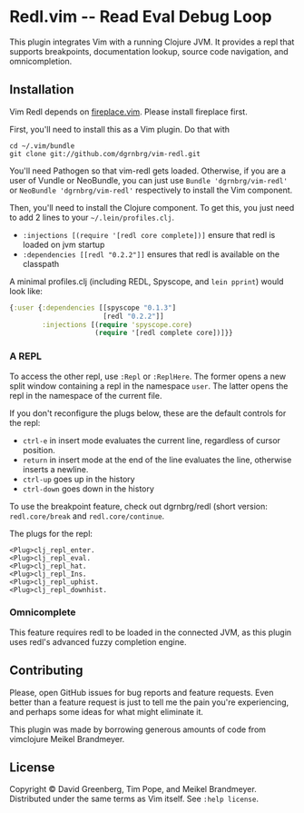 # Redl.vim -- Read Eval Debug Loop

This plugin integrates Vim with a running Clojure JVM. It provides a repl that
supports breakpoints, documentation lookup, source code navigation, and
omnicompletion.

## Installation

Vim Redl depends on [fireplace.vim](https://github.com/tpope/vim-fireplace).
Please install fireplace first.

First, you'll need to install this as a Vim plugin. Do that with

    cd ~/.vim/bundle
    git clone git://github.com/dgrnbrg/vim-redl.git

You'll need Pathogen so that vim-redl gets loaded. Otherwise, if you are
a user of Vundle or NeoBundle, you can just use `Bundle 'dgrnbrg/vim-redl'`
or `NeoBundle 'dgrnbrg/vim-redl'` respectively to install the Vim component.

Then, you'll need to install the Clojure component. To get this, you just need to add 2 lines
to your `~/.lein/profiles.clj`.

- `:injections [(require '[redl core complete])]` ensure that redl is loaded on jvm startup
- `:dependencies [[redl "0.2.2"]]` ensures that redl is available on the classpath

A minimal profiles.clj (including REDL, Spyscope, and `lein pprint`) would look like:

```clojure
{:user {:dependencies [[spyscope "0.1.3"]
                       [redl "0.2.2"]]
        :injections [(require 'spyscope.core)
                     (require '[redl complete core])]}}
```

### A REPL

To access the other repl, use `:Repl` or `:ReplHere`. The former opens a new
split window containing a repl in the namespace `user`. The latter opens the
repl in the namespace of the current file.

If you don't reconfigure the plugs below, these are the default controls for
the repl:

- `ctrl-e` in insert mode evaluates the current line, regardless of cursor position.
- `return` in insert mode at the end of the line evaluates the line, otherwise inserts a newline.
- `ctrl-up` goes up in the history
- `ctrl-down` goes down in the history

To use the breakpoint feature, check out dgrnbrg/redl (short version: `redl.core/break`
and `redl.core/continue`.

The plugs for the repl:

    <Plug>clj_repl_enter.
    <Plug>clj_repl_eval.
    <Plug>clj_repl_hat.
    <Plug>clj_repl_Ins.
    <Plug>clj_repl_uphist.
    <Plug>clj_repl_downhist.


### Omnicomplete

This feature requires redl to be loaded in the connected JVM, as this plugin
uses redl's advanced fuzzy completion engine.

## Contributing

Please, open GitHub issues for bug reports and feature requests.  Even better than a
feature request is just to tell me the pain you're experiencing, and perhaps
some ideas for what might eliminate it.

This plugin was made by borrowing generous amounts of code from vimclojure Meikel Brandmeyer.

## License

Copyright © David Greenberg, Tim Pope, and Meikel Brandmeyer.
Distributed under the same terms as Vim itself.
See `:help license`.
